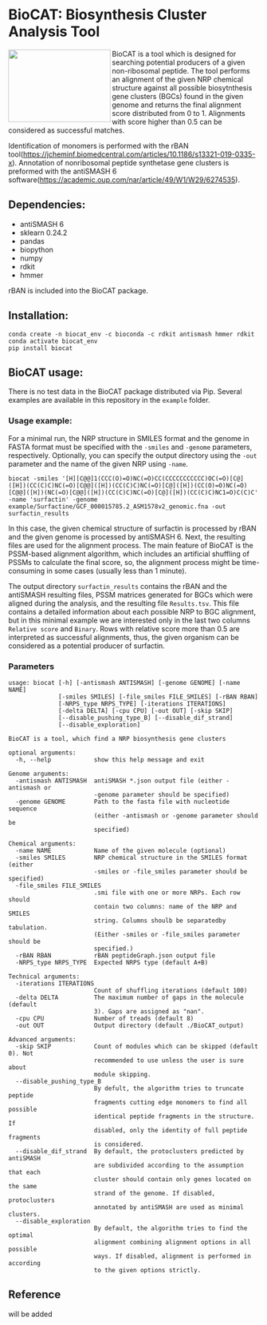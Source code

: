 # BioCAT: Biosynthesis Cluster Analysis Tool
<img src="https://user-images.githubusercontent.com/53526550/132544644-86306499-133d-44e2-8e4c-e2603fb7d0f0.png" width="205" height="145" align="left">BioCAT is a tool which is designed for searching potential producers of a given non-ribosomal peptide. The tool performs an alignment of the given NRP chemical structure against all possible biosytnthesis gene clusters (BGCs) found in the given genome and returns the final alignment score distributed from 0 to 1. Alignments with score higher than 0.5 can be considered as successful matches.

Identification of monomers is performed with the rBAN tool(https://jcheminf.biomedcentral.com/articles/10.1186/s13321-019-0335-x). Annotation of nonribosomal peptide synthetase gene clusters is preformed with the antiSMASH 6 software(https://academic.oup.com/nar/article/49/W1/W29/6274535).
## **Dependencies:**
- antiSMASH 6
- sklearn 0.24.2
- pandas
- biopython
- numpy
- rdkit
- hmmer

rBAN is included into the BioCAT package.

## **Installation:**

```
conda create -n biocat_env -c bioconda -c rdkit antismash hmmer rdkit
conda activate biocat_env
pip install biocat
```

## **BioCAT usage:**

There is no test data in the BioCAT package distributed via Pip. Several examples are available in this repository in the `example` folder.

### Usage example:

For a minimal run, the NRP structure in SMILES format and the genome in FASTA format must be specified with the `-smiles` and `-genome` parameters, respectively. Optionally, you can specify the output directory using the `-out` parameter and the name of the given NRP using `-name`.

``` 
biocat -smiles '[H][C@@]1(CCC(O)=O)NC(=O)CC(CCCCCCCCCCC)OC(=O)[C@]([H])(CC(C)C)NC(=O)[C@@]([H])(CC(C)C)NC(=O)[C@]([H])(CC(O)=O)NC(=O)[C@@]([H])(NC(=O)[C@@]([H])(CC(C)C)NC(=O)[C@]([H])(CC(C)C)NC1=O)C(C)C' -name 'surfactin' -genome example/Surfactine/GCF_000015785.2_ASM1578v2_genomic.fna -out surfactin_results 
```
In this case, the given chemical structure of surfactin is processed by rBAN and the given genome is processed by antiSMASH 6. Next, the resulting files are used for the alignment process. The main feature of BioCAT is the PSSM-based alignment algorithm, which includes an artificial shuffling of PSSMs to calculate the final score, so, the alignment process might be time-consuming in some cases (usually less than 1 minute).

The output directory `surfactin_results` contains the rBAN and the antiSMASH resulting files, PSSM matrices generated for BGCs which were aligned during the analysis, and the resulting file `Results.tsv`.
This file contains a detailed information about each possible NRP to BGC alignment, but in this minimal example we are interested only in the last two columns `Relative score` and `Binary`. Rows with relative score more than 0.5 are interpreted as successful alignments, thus, the given organism can be considered as a potential producer of surfactin.

### Parameters

```
usage: biocat [-h] [-antismash ANTISMASH] [-genome GENOME] [-name NAME]
              [-smiles SMILES] [-file_smiles FILE_SMILES] [-rBAN RBAN]
              [-NRPS_type NRPS_TYPE] [-iterations ITERATIONS]
              [-delta DELTA] [-cpu CPU] [-out OUT] [-skip SKIP]
              [--disable_pushing_type_B] [--disable_dif_strand]
              [--disable_exploration]

BioCAT is a tool, which find a NRP biosynthesis gene clusters

optional arguments:
  -h, --help            show this help message and exit

Genome arguments:
  -antismash ANTISMASH  antiSMASH *.json output file (either -antismash or
                        -genome parameter should be specified)
  -genome GENOME        Path to the fasta file with nucleotide sequence
                        (either -antismash or -genome parameter should be
                        specified)

Chemical arguments:
  -name NAME            Name of the given molecule (optional)
  -smiles SMILES        NRP chemical structure in the SMILES format (either
                        -smiles or -file_smiles parameter should be specified)
  -file_smiles FILE_SMILES
                        .smi file with one or more NRPs. Each row should
                        contain two columns: name of the NRP and SMILES
                        string. Columns shoulb be separatedby tabulation.
                        (Either -smiles or -file_smiles parameter should be
                        specified.)
  -rBAN RBAN            rBAN peptideGraph.json output file
  -NRPS_type NRPS_TYPE  Expected NRPS type (default A+B)

Technical arguments:
  -iterations ITERATIONS
                        Count of shuffling iterations (default 100)
  -delta DELTA          The maximum number of gaps in the molecule (default
                        3). Gaps are assigned as "nan".
  -cpu CPU              Number of treads (default 8)
  -out OUT              Output directory (default ./BioCAT_output)

Advanced arguments:
  -skip SKIP            Count of modules which can be skipped (default 0). Not
                        recommended to use unless the user is sure about
                        module skipping.
  --disable_pushing_type_B
                        By defult, the algorithm tries to truncate peptide
                        fragments cutting edge monomers to find all possible
                        identical peptide fragments in the structure. If
                        disabled, only the identity of full peptide fragments
                        is considered.
  --disable_dif_strand  By default, the protoclusters predicted by antiSMASH
                        are subdivided according to the assumption that each
                        cluster should contain only genes located on the same
                        strand of the genome. If disabled, protoclusters
                        annotated by antiSMASH are used as minimal clusters.
  --disable_exploration
                        By default, the algorithm tries to find the optimal
                        alignment combining alignment options in all possible
                        ways. If disabled, alignment is performed in according
                        to the given options strictly.

```

## Reference

will be added
